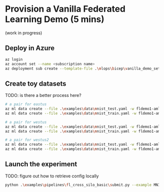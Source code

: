 # Provision a Vanilla Federated Learning Demo (5 mins)

(work in progress)

## Deploy in Azure

```bash
az login
az account set --name <subscription name>
az deployment sub create --template-file .\mlops\bicep\vanilla_demo_setup.bicep --location eastus --parameters demoBaseName="fldemo1"
```

## Create toy datasets

TODO: is there a better process here?

```bash
# a pair for eastus
az ml data create --file .\examples\data\mnist_test.yaml -w fldemo1-aml -g fldemo1-rg --set name=mnist-test-eastus
az ml data create --file .\examples\data\mnist_train.yaml -w fldemo1-aml -g fldemo1-rg --set name=mnist-train-eastus

# a pair for westus
az ml data create --file .\examples\data\mnist_test.yaml -w fldemo1-aml -g fldemo1-rg --set name=mnist-test-westus
az ml data create --file .\examples\data\mnist_train.yaml -w fldemo1-aml -g fldemo1-rg --set name=mnist-train-westus

# a pair for westus2
az ml data create --file .\examples\data\mnist_test.yaml -w fldemo1-aml -g fldemo1-rg --set name=mnist-test-westus2
az ml data create --file .\examples\data\mnist_train.yaml -w fldemo1-aml -g fldemo1-rg --set name=mnist-train-westus2
```

## Launch the experiment

TODO: figure out how to retrieve config locally

```bash
python .\examples\pipelines\fl_cross_silo_basic\submit.py --example MNIST
```
